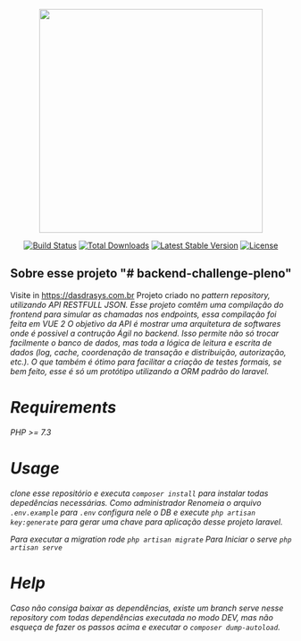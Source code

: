<p align="center"><a href="https://laravel.com" target="_blank"><img src="https://raw.githubusercontent.com/laravel/art/master/logo-lockup/5%20SVG/2%20CMYK/1%20Full%20Color/laravel-logolockup-cmyk-red.svg" width="400"></a></p>

<p align="center">
<a href="https://travis-ci.org/laravel/framework"><img src="https://travis-ci.org/laravel/framework.svg" alt="Build Status"></a>
<a href="https://packagist.org/packages/laravel/framework"><img src="https://img.shields.io/packagist/dt/laravel/framework" alt="Total Downloads"></a>
<a href="https://packagist.org/packages/laravel/framework"><img src="https://img.shields.io/packagist/v/laravel/framework" alt="Latest Stable Version"></a>
<a href="https://packagist.org/packages/laravel/framework"><img src="https://img.shields.io/packagist/l/laravel/framework" alt="License"></a>
</p>



## Sobre esse projeto "# backend-challenge-pleno" 
Visite in https://dasdrasys.com.br
Projeto criado no <i>pattern<i> repository, utilizando API RESTFULL JSON.
Esse projeto comtêm uma compilação do frontend para simular as chamadas nos endpoints, essa compilação foi feita em VUE 2
O objetivo da API é mostrar uma arquitetura de softwares onde é possivel a contrução Ágil no backend.
Isso permite não só trocar facilmente o banco de dados, mas toda a lógica de leitura e escrita de dados (log, cache, coordenação de transação e distribuição, autorização, etc.). O que também é ótimo para facilitar a criação de testes formais, se bem feito, esse é só um protótipo utilizando a ORM padrão do laravel.

# Requirements
PHP >= 7.3

# Usage
clone esse repositório e executa `composer install` para instalar todas depedências necessárias. Como administrador Renomeia o arquivo `.env.example` para  `.env` configura nele o DB e execute `php artisan key:generate` para gerar uma chave para aplicação desse projeto laravel.

Para executar a migration rode `php artisan migrate`
Para Iniciar o serve `php artisan serve`

# Help
Caso não consiga baixar as dependências, existe um branch serve nesse repository com todas dependências executada no modo DEV, mas não esqueça de fazer os passos acima e executar o `composer dump-autoload`.
